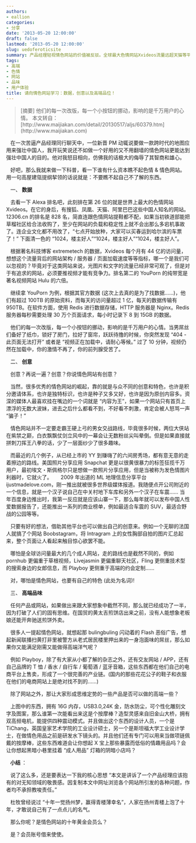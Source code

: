 ```yaml
---
authors:
- eallion
categories:
- 分享
date: '2013-05-20 12:00:00'
draft: false
lastmod: '2013-05-20 12:00:00'
slug: uedoferoticsite
summary: 产品经理轻视情色网站的价值被反驳。全球最大色情网站Xvideos流量远超天猫等平台，技术架构复杂，服务器负载能力惊人。这类网站对用户体验极为敏感，404错误直接影响用户情绪。情色行业不乏创意案例，如Snapchat因"色情内容分享"走红，
tags:
- 高端
- 色情
- 网站
- 品味
- 用户体验
title: 请向情色网站学习：数据，创意以及高端品位！
---
```


<blockquote>[摘要] 他们的每一次改版，每一个小按钮的挪动，影响的是千万用户的心情。
本文转自：[http://www.maijiakan.com/detail/20130517/aljs/60379.htm](http://www.maijiakan.com)</blockquote>

&nbsp;&nbsp; 在一次苦逼产品经理同行聊天中，一位新晋 PM 动辄说要做一款跨时代的地图应用来强壮中国人，我开玩笑说还不如做一个好用的又不用翻墙的情色网站更能达到强壮中国人的目的。他对我怒目相向，仿佛我的话极大的侮辱了其智商和雄心。

&nbsp;&nbsp; 好吧，那么我就来做一下科普，看一下谁有什么资本瞧不起色情 & 情色网站。用一句高屋建瓴提纲挈领的话说就是：不要瞧不起自己不了解的东西。

&nbsp;&nbsp; 一、<strong > 数据 </strong>

&nbsp;&nbsp; 去看一下 Alexa 排名吧，此刻排在第 26 位的就是世界上最大的色情网站 Xvideos。在它的身后，有搜狐、凤凰、天猫、阿里巴巴这些中国人知名的网站。12306.cn 的排名是 828 名，简直连跟色情网站提鞋都不配，如果当初铁道部能把草榴社区给合法收购了，至少在网站的负载和稳定性上就不会出那么多宕机事故了。连企业文化都不用改了，“七点开始放种，大家可以买春运到哈尔滨的车票了！” 下面清一色的 “1024，楼主好人”“1024，楼主好人”“1024，楼主好人”。

&nbsp;&nbsp; 根据著名科技博客 extremetech 的数据，Xvideos 每个月有 44 亿的访问量，想想这个流量背后的网站架构 / 服务器 / 页面加载速度等等指标，哪一个是我们可以忽视的？毕竟对于这类网站来说，光图片和文字的流量已经非常可观了，但是对于有追求的网站，必须要推视频才能有竞争力。排名第二的 YouPorn 的纯带宽是著名视频网站 Hulu 的六倍。

&nbsp;&nbsp; 继续拿 YouPorn 为例，根据其官方数据 (这次上去真的是为了找数据……)，他们有超过 100TB 的原始资料，而每天的访问量超过 1 亿，每天的数据传输有 950TB。在软件方面，使用 Redis 进行数据存储，HTTP 服务器是 Nginx。Redis 服务器每秒需要处理 30 万个页面请求，每小时记录下 8 到 15GB 的数据。

&nbsp;&nbsp; 他们的每一次改版，每一个小按钮的挪动，影响的是千万用户的心情。当男屌丝们备好了纸巾，锁好了房门，拉好了窗帘，跃跃待撸的时候，你突然发现 “404 - 此页面无法打开” 或者是 “视频正在加载中，请耐心等候。” 过了 10 分钟，视频仍然在加载中，你的激情不再了，你的前列腺受苦了。<!--more-->

&nbsp;&nbsp; 二、<strong > 创意 </strong>

&nbsp;&nbsp; 创意？再说一遍？创意？你说情色网站有创意？

&nbsp;&nbsp; 当然，很多优秀的情色网站的崛起，靠的就是与众不同的创意和特色，也许是积分邀请体系，也许是独特标识，也许是种子又多又好，也许是因为原创内容多。资深的媒体人最喜欢挂在嘴边的一个词就是 “内容为王”，如果一个网站只有首页上漂浮的无数大波妹，进去之后什么都看不到，不好看不刺激，肯定会被人怒骂一声 “骗子！”

&nbsp;&nbsp; 情色网站并不一定要走霸王硬上弓的男女交战路线，毕竟很多时候，两位大侠站在紫禁之巅，白衣飘飘仗剑立风中的一幕会让无数粉丝尖叫晕倒。但是如果直接就拼刺刀挥王八拳的话，少了一层面纱少了很多趣味。

&nbsp;&nbsp; 而最近的几个例子，从已经上市的 YY 到赚嗨了的六间房秀场，都有意无意的走着擦边的路线。美国照片分享应用 Snapchat 更是以很黄很暴力的标签狂揽千万用户，最初埃文・斯佩格尔只是想做一款照片分享应用，但是当被称为发色情图片利器时，它就火了。
&nbsp;&nbsp;
&nbsp;&nbsp;2009 年出道的 ML 地理信息分享平台 ijustmadelove.com，刚一推出就被很多世界级媒体报道。我随便点开公司附近的一个信息，就是一个汉子说自己在中关村地下车库和另外一个汉子在车震…… 当年百度身边推出时，我第一反应就是应该山寨一下，那么每年就可以发布中国人性爱数据报告了，还能推出一系列的商业榜单，例如最适合车震的 SUV，最适合野战的公园等等。

&nbsp;&nbsp; 只要有好的想法，借助其他平台也可以做出自己的创意来。例如一个无聊的法国人就搞了个网站 Boobstagram，将 Intragram 上的女性胸部自拍的图片汇总起来，整个页面让人看起来触目惊心欲罢不能。

&nbsp;&nbsp; 哪怕是全球访问量最大的几个成人网站，走的路线也是截然不同的，例如 pornhub 更偏重于草根视频，Livejasmin 更偏重聊天社区，Fling 更侧重技术型的搜索身边的女郎信息，而 Playboy 更侧重于高端的约会定制……

&nbsp;&nbsp; 对，哪怕是情色网站，也要有自己的特色 (此处为名词)!

&nbsp;&nbsp; 三、<strong > 高端品味 </strong>

&nbsp;&nbsp; 任何产品或网站，如果做出来跟大家想象中截然不同，那么就已经成功了一半，因为打破了人们的固有思维。在国贸的黄太吉煎饼店出来之前，没有人能想象老板娘还能开奔驰送煎饼外卖。

&nbsp;&nbsp; 很多人一提起情色网站，就想起那 bulingbuling 闪动着的 Flash 恶俗广告，想起新闻联播扫黄打非里被警方从老式居民楼里押出来的一身泡面味的屌丝，那么如果你又能满足刚需又能做得高端洋气呢？

&nbsp;&nbsp; 例如 Playboy，除了有大家从小都了解的杂志之外，还有交友网站 / APP，还有自己品牌的 T 恤 / 香水 / 自行车 / 葡萄酒 / 蓝牙音箱，这些东西都在他们自己的电商平台上售卖，形成了一个很完善的产业链。(国内的那些花花公子的鞋子和衣服在他们的电商网站上是绝对找不到的……)

&nbsp;&nbsp; 除了网站之外，那让大家形成思维定势的一些产品是否可以做的高端一些？

&nbsp;&nbsp; 上图中的东西，拥有 16G 内存，USB3.0,24K 金，防水防尘，可个性化雕刻文字及图案，那么谁第一次能看出来这是个按摩棒？造型灵感来自旧金山大桥，拥有双高频电机，能提供四种震动模式。并且做出这个东西的设计人员，一个是 TiChang，英国皇家艺术学院的工业设计硕士，另一个是斯坦福大学工业设计学士，在做情色用品之前是研发水下镜头的。并且他们还有专门可以用来当做项链佩戴的按摩棒，这些东西难道会让你想起 X 宝上那些暴露而低俗的情趣用品吗？会让你想起黑暗小巷里挂着 “成人用品” 灯箱的阴暗小店吗？

&nbsp;&nbsp;<strong > 小结 </strong>：

&nbsp;&nbsp; 说了这么多，还是要表达一下我的核心思想 “本文是讲诉了一个产品经理应该抱有的对无知领域的敬畏感。因复制本文中网址浏览各个网站所引发的各种问题，作者均不承担教唆责任。”

&nbsp;&nbsp; 杜牧曾经说过 “十年一觉扬州梦，赢得青楼薄幸名”，人家在扬州青楼上泡了十年，才敢说自己有了一点点儿的名气。

&nbsp;&nbsp; 那么你呢？是情色网站的十年黄金会员么？

&nbsp;&nbsp; 是？会员账号借来使使。